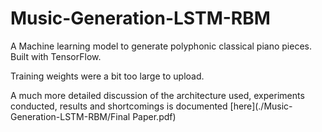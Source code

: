 # Music-Generation-LSTM-RBM

A Machine learning model to generate polyphonic classical piano pieces. Built with TensorFlow.

Training weights were a bit too large to upload. 

A much more detailed discussion of the architecture used, experiments conducted, results and shortcomings is documented [here](./Music-Generation-LSTM-RBM/Final Paper.pdf)
